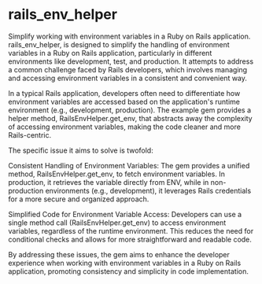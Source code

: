 # rails_env_helper
Simplify working with environment variables in a Ruby on Rails application.
rails_env_helper, is designed to simplify the handling of environment variables in a Ruby on Rails application, particularly in different environments like development, test, and production. It attempts to address a common challenge faced by Rails developers, which involves managing and accessing environment variables in a consistent and convenient way.

In a typical Rails application, developers often need to differentiate how environment variables are accessed based on the application's runtime environment (e.g., development, production). The example gem provides a helper method, RailsEnvHelper.get_env, that abstracts away the complexity of accessing environment variables, making the code cleaner and more Rails-centric.

The specific issue it aims to solve is twofold:

Consistent Handling of Environment Variables: The gem provides a unified method, RailsEnvHelper.get_env, to fetch environment variables. In production, it retrieves the variable directly from ENV, while in non-production environments (e.g., development), it leverages Rails credentials for a more secure and organized approach.

Simplified Code for Environment Variable Access: Developers can use a single method call (RailsEnvHelper.get_env) to access environment variables, regardless of the runtime environment. This reduces the need for conditional checks and allows for more straightforward and readable code.

By addressing these issues, the gem aims to enhance the developer experience when working with environment variables in a Ruby on Rails application, promoting consistency and simplicity in code implementation.